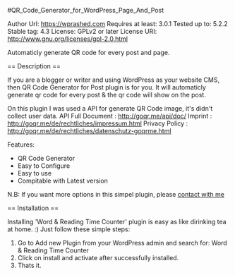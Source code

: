 #QR_Code_Generator_for_WordPress_Page_And_Post

Author Url: https://wprashed.com
Requires at least: 3.0.1
Tested up to: 5.2.2
Stable tag: 4.3
License: GPLv2 or later
License URI: http://www.gnu.org/licenses/gpl-2.0.html

Automaticly generate QR code for every post and page.

== Description ==

If you are a blogger or writer and using WordPress as your website CMS, then QR Code Generator for Post plugin is for you. It will automaticly generate qr code for every post & the qr code will show on the post.

On this plugin I was used a API for generate QR Code image, it's didn't collect user data. 
API Full Document : http://goqr.me/api/doc/
Imprint : http://goqr.me/de/rechtliches/impressum.html
Privacy Policy : http://goqr.me/de/rechtliches/datenschutz-goqrme.html

Features:

*   QR Code Generator
*   Easy to Configure
*   Easy to use
*   Compitable with Latest version

N.B: If you want more options in this simpel plugin, please [contact with me](https://wprashed.com "Rashed - WordPress Developer")

== Installation ==

Installing 'Word & Reading Time Counter' plugin is easy as like dirinking tea at home. :) Just follow these simple steps:

1. Go to Add new Plugin from your WordPress admin and search for: Word & Reading Time Counter
1. Click on install and activate after successfully installed.
1. Thats it.

